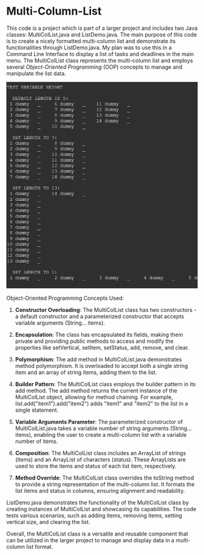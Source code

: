 # Multi-Column-List

This code is a project which is part of a larger project and includes two Java classes: MultiColList.java and ListDemo.java. The main purpose of this code is to create a nicely formatted multi-column list and demonstrate its functionalities through ListDemo.java. My plan was to use this in a Command Line Interface to display a list of tasks and deadlines in the main menu. The MultiColList class represents the multi-column list and employs several _Object-Oriented Programming_ (OOP) concepts to manage and manipulate the list data.

![sample](sample.png)

Object-Oriented Programming Concepts Used:

1. **Constructor Overloading**: The MultiColList class has two constructors - a default constructor and a parameterized constructor that accepts variable arguments (String... items).

2. **Encapsulation**: The class has encapsulated its fields, making them private and providing public methods to access and modify the properties like setVertical, setItem, setStatus, add, remove, and clear.

3. **Polymorphism**: The add method in MultiColList.java demonstrates method polymorphism. It is overloaded to accept both a single string item and an array of string items, adding them to the list.

4. **Builder Pattern**: The MultiColList class employs the builder pattern in its add method. The add method returns the current instance of the MultiColList object, allowing for method chaining. For example, list.add("item1").add("item2") adds "item1" and "item2" to the list in a single statement.

5. **Variable Arguments Parameter**: The parameterized constructor of MultiColList.java takes a variable number of string arguments (String... items), enabling the user to create a multi-column list with a variable number of items.

6. **Composition**: The MultiColList class includes an ArrayList of strings (items) and an ArrayList of characters (status). These ArrayLists are used to store the items and status of each list item, respectively.

7. **Method Override**: The MultiColList class overrides the toString method to provide a string representation of the multi-column list. It formats the list items and status in columns, ensuring alignment and readability.

ListDemo.java demonstrates the functionality of the MultiColList class by creating instances of MultiColList and showcasing its capabilities. The code tests various scenarios, such as adding items, removing items, setting vertical size, and clearing the list.

Overall, the MultiColList class is a versatile and reusable component that can be utilized in the larger project to manage and display data in a multi-column list format.
